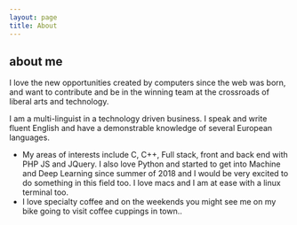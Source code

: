 ```yaml
---
layout: page
title: About
---
```


## about me



I love the new opportunities created by computers since the web was born, and want to contribute and be in the winning team at the crossroads of liberal arts and technology.

I am a multi-linguist in a technology driven business. I speak and write fluent English and have a demonstrable knowledge of several European languages.

* My areas of interests include C, C++, Full stack, front and back end with PHP JS and JQuery. I also love Python and started to get into Machine and Deep Learning since summer of 2018 and I would be very excited to do something in this field too. I love macs and I am at ease with a linux terminal too.
* I love specialty coffee and on the weekends you might see me on my bike going to visit coffee cuppings in town.. 

